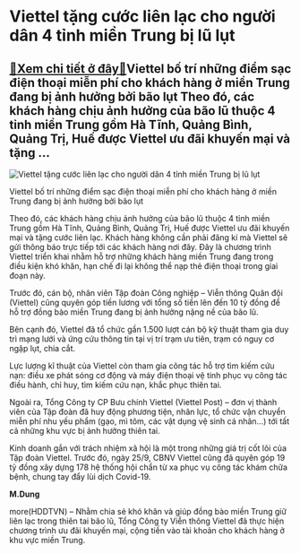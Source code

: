 Viettel tặng cước liên lạc cho người dân 4 tỉnh miền Trung bị lũ lụt
====================================================================

[:gift:Xem chi tiết ở đây:gift:](https://hddtvn.com/viettel-tang-cuoc-lien-lac-cho-nguoi-dan-4-tinh-mien-trung-bi-lu-lut/)Viettel bố trí những điểm sạc điện thoại miễn phí cho khách hàng ở miền Trung đang bị ảnh hưởng bởi bão lụt Theo đó, các khách hàng chịu ảnh hưởng của bão lũ thuộc 4 tỉnh miền Trung gồm Hà Tĩnh, Quảng Bình, Quảng Trị, Huế được Viettel ưu đãi khuyến mại và tặng …
----------------------------------------------------------------------------------------------------------------------------------------------------------------------------------------------------------------------------------------------------------------------





![Viettel tặng cước liên lạc cho người dân 4 tỉnh miền Trung bị lũ lụt](https://hddtvn.com/wp-content/uploads/2021/01/2041_Viettel_co_nhung_diem_sac_mien_phi.jpg "Viettel tặng cước liên lạc cho người dân 4 tỉnh miền Trung bị lũ lụt")


Viettel bố trí những điểm sạc điện thoại miễn phí cho khách hàng ở miền Trung đang bị ảnh hưởng bởi bão lụt



Theo đó, các khách hàng chịu ảnh hưởng của bão lũ thuộc 4 tỉnh miền Trung gồm Hà Tĩnh, Quảng Bình, Quảng Trị, Huế được Viettel ưu đãi khuyến mại và tặng cước liên lạc. Khách hàng không cần phải đăng kí mà Viettel sẽ gửi thông báo trực tiếp tới các khách hàng nơi đây. Đây là chương trình Viettel triển khai nhằm hỗ trợ những khách hàng miền Trung đang trong điều kiện khó khăn, hạn chế đi lại không thể nạp thẻ điện thoại trong giai đoạn này.


Trước đó, cán bộ, nhân viên Tập đoàn Công nghiệp – Viễn thông Quân đội (Viettel) cũng quyên góp tiền lương với tổng số tiền lên đến 10 tỷ đồng để hỗ trợ đồng bào miền Trung đang bị ảnh hưởng nặng nề của bão lũ.


Bên cạnh đó, Viettel đã tổ chức gần 1.500 lượt cán bộ kỹ thuật tham gia duy trì mạng lưới và ứng cứu thông tin tại vị trí trạm ưu tiên, trạm có nguy cơ ngập lụt, chia cắt.


Lực lượng kĩ thuật của Viettel còn tham gia công tác hỗ trợ tìm kiếm cứu nạn: điều xe phát sóng cơ động và máy điện thoại vệ tinh phục vụ công tác điều hành, chỉ huy, tìm kiếm cứu nạn, khắc phục thiên tai.


Ngoài ra, Tổng Công ty CP Bưu chính Viettel (Viettel Post) – đơn vị thành viên của Tập đoàn đã huy động phương tiện, nhân lực, tổ chức vận chuyển miễn phí nhu yếu phẩm (gạo, mì tôm, các vật dụng vệ sinh cá nhân…) tới tất cả những khu vực bị ảnh hưởng thiên tai.


Kinh doanh gắn với trách nhiệm xã hội là một trong những giá trị cốt lõi của Tập đoàn Viettel. Trước đó, ngày 25/9, CBNV Viettel cũng đã quyên góp 19 tỷ đồng xây dựng 178 hệ thống hội chẩn từ xa phục vụ công tác khám chữa bệnh, chung tay đẩy lùi dịch Covid-19.




**M.Dung**



more(HDDTVN) – Nhằm chia sẻ khó khăn và giúp đồng bào miền Trung giữ liên lạc trong thiên tai bão lũ, Tổng Công ty Viễn thông Viettel đã thực hiện chương trình ưu đãi khuyến mại, cộng tiền vào tài khoản cho khách hàng ở khu vực miền Trung.

